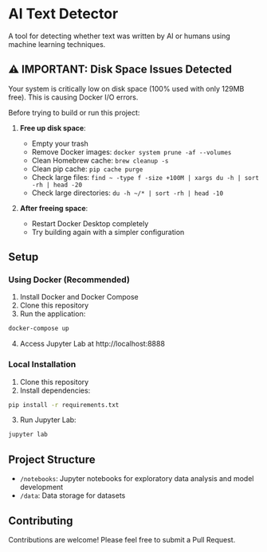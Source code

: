 # AI Text Detector

A tool for detecting whether text was written by AI or humans using machine learning techniques.

## ⚠️ IMPORTANT: Disk Space Issues Detected

Your system is critically low on disk space (100% used with only 129MB free). This is causing Docker I/O errors.

Before trying to build or run this project:

1. **Free up disk space**:
   - Empty your trash
   - Remove Docker images: `docker system prune -af --volumes`
   - Clean Homebrew cache: `brew cleanup -s`
   - Clean pip cache: `pip cache purge`
   - Check large files: `find ~ -type f -size +100M | xargs du -h | sort -rh | head -20`
   - Check large directories: `du -h ~/* | sort -rh | head -10`

2. **After freeing space**:
   - Restart Docker Desktop completely
   - Try building again with a simpler configuration

## Setup

### Using Docker (Recommended)

1. Install Docker and Docker Compose
2. Clone this repository
3. Run the application:

```bash
docker-compose up
```

4. Access Jupyter Lab at http://localhost:8888

### Local Installation

1. Clone this repository
2. Install dependencies:

```bash
pip install -r requirements.txt
```

3. Run Jupyter Lab:

```bash
jupyter lab
```

## Project Structure

- `/notebooks`: Jupyter notebooks for exploratory data analysis and model development
- `/data`: Data storage for datasets 

## Contributing

Contributions are welcome! Please feel free to submit a Pull Request.
